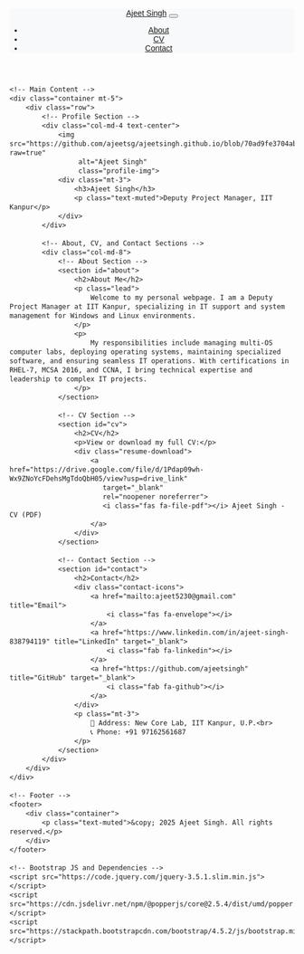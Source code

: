<!DOCTYPE html>
<html lang="en">
<head>
    <meta charset="UTF-8">
    <meta name="viewport" content="width=device-width, initial-scale=1.0">
    <meta http-equiv="X-UA-Compatible" content="IE=edge">
    <title>Ajeet Singh - Deputy Project Manager, IIT Kanpur</title>
    <meta name="author" content="Ajeet Singh">
    <meta name="description" content="Personal webpage of Ajeet Singh, Deputy Project Manager at IIT Kanpur.">
    <meta name="keywords" content="Ajeet Singh, IIT Kanpur, Deputy Project Manager, IT Support, Windows, Linux">
    <!-- Bootstrap CSS -->
    <link rel="stylesheet" href="https://stackpath.bootstrapcdn.com/bootstrap/4.5.2/css/bootstrap.min.css">
    <!-- Font Awesome Icons -->
    <link rel="stylesheet" href="https://cdnjs.cloudflare.com/ajax/libs/font-awesome/5.15.4/css/all.min.css">
    <style>
        body {
            font-family: Arial, sans-serif;
            padding-top: 60px; /* Space for fixed navbar */
        }
        .navbar {
            background-color: #f8f9fa; /* Light navbar background */
        }
        .profile-img {
            width: 150px;
            height: 150px;
            border-radius: 50%; /* Circular profile image */
            border: 3px solid #007bff; /* Blue border */
            transition: transform 0.3s ease-in-out;
        }
        .profile-img:hover {
            transform: scale(1.05); /* Hover effect */
        }
        .contact-icons a {
            margin-right: 15px;
            color: #333;
            font-size: 24px;
            transition: color 0.3s ease-in-out;
        }
        .contact-icons a:hover {
            color: #007bff; /* Blue hover effect */
        }
        footer {
            background-color: #f8f9fa;
            padding: 20px 0;
            margin-top: 50px;
            text-align: center;
        }
        .resume-download {
            margin-top: 20px;
        }
        .resume-download a {
            color: #007bff;
            text-decoration: none;
            font-size: 18px;
            transition: all 0.3s ease-in-out;
        }
        .resume-download a:hover {
            text-decoration: underline;
            color: #0056b3; /* Darker blue on hover */
        }
        section {
            margin-bottom: 40px;
        }
        h2 {
            color: #2A2A72; /* Dark blue for headings */
            margin-bottom: 20px;
        }
        .lead {
            font-size: 1.25rem;
            font-weight: 300;
        }
    </style>
</head>
<body>
    <!-- Navigation Bar -->
    <header>
        <nav class="navbar navbar-expand-lg navbar-light fixed-top">
            <div class="container">
                <a class="navbar-brand font-weight-bold" href="#">Ajeet Singh</a>
                <button class="navbar-toggler" type="button" data-toggle="collapse" data-target="#navbarNav">
                    <span class="navbar-toggler-icon"></span>
                </button>
                <div class="collapse navbar-collapse" id="navbarNav">
                    <ul class="navbar-nav ml-auto">
                        <li class="nav-item"><a class="nav-link" href="#about">About</a></li>
                        <li class="nav-item"><a class="nav-link" href="#cv">CV</a></li>
                        <li class="nav-item"><a class="nav-link" href="#contact">Contact</a></li>
                    </ul>
                </div>
            </div>
        </nav>
    </header>

    <!-- Main Content -->
    <div class="container mt-5">
        <div class="row">
            <!-- Profile Section -->
            <div class="col-md-4 text-center">
                <img src="https://github.com/ajeetsg/ajeetsingh.github.io/blob/70ad9fe3704abb63ae9d2b7441a82d106e38c4a4/Photo.jpg?raw=true" 
                     alt="Ajeet Singh" 
                     class="profile-img">
                <div class="mt-3">
                    <h3>Ajeet Singh</h3>
                    <p class="text-muted">Deputy Project Manager, IIT Kanpur</p>
                </div>
            </div>

            <!-- About, CV, and Contact Sections -->
            <div class="col-md-8">
                <!-- About Section -->
                <section id="about">
                    <h2>About Me</h2>
                    <p class="lead">
                        Welcome to my personal webpage. I am a Deputy Project Manager at IIT Kanpur, specializing in IT support and system management for Windows and Linux environments.
                    </p>
                    <p>
                        My responsibilities include managing multi-OS computer labs, deploying operating systems, maintaining specialized software, and ensuring seamless IT operations. With certifications in RHEL-7, MCSA 2016, and CCNA, I bring technical expertise and leadership to complex IT projects.
                    </p>
                </section>

                <!-- CV Section -->
                <section id="cv">
                    <h2>CV</h2>
                    <p>View or download my full CV:</p>
                    <div class="resume-download">
                        <a href="https://drive.google.com/file/d/1Pdap09wh-Wx9ZNoYcFDehsMgTdoQbH05/view?usp=drive_link" 
                           target="_blank" 
                           rel="noopener noreferrer">
                           <i class="fas fa-file-pdf"></i> Ajeet Singh - CV (PDF)
                        </a>
                    </div>
                </section>

                <!-- Contact Section -->
                <section id="contact">
                    <h2>Contact</h2>
                    <div class="contact-icons">
                        <a href="mailto:ajeet5230@gmail.com" title="Email">
                            <i class="fas fa-envelope"></i>
                        </a>
                        <a href="https://www.linkedin.com/in/ajeet-singh-838794119" title="LinkedIn" target="_blank">
                            <i class="fab fa-linkedin"></i>
                        </a>
                        <a href="https://github.com/ajeetsingh" title="GitHub" target="_blank">
                            <i class="fab fa-github"></i>
                        </a>
                    </div>
                    <p class="mt-3">
                        📍 Address: New Core Lab, IIT Kanpur, U.P.<br>
                        📞 Phone: +91 97162561687
                    </p>
                </section>
            </div>
        </div>
    </div>

    <!-- Footer -->
    <footer>
        <div class="container">
            <p class="text-muted">&copy; 2025 Ajeet Singh. All rights reserved.</p>
        </div>
    </footer>

    <!-- Bootstrap JS and Dependencies -->
    <script src="https://code.jquery.com/jquery-3.5.1.slim.min.js"></script>
    <script src="https://cdn.jsdelivr.net/npm/@popperjs/core@2.5.4/dist/umd/popper.min.js"></script>
    <script src="https://stackpath.bootstrapcdn.com/bootstrap/4.5.2/js/bootstrap.min.js"></script>
</body>
</html>
